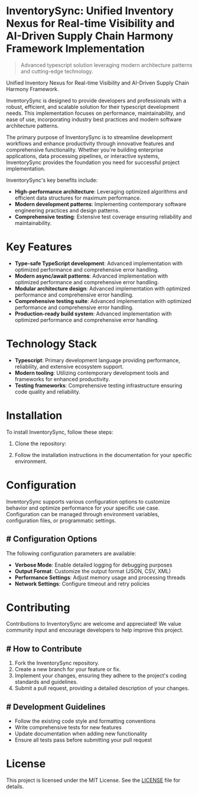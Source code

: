 <!-- fallback_InventorySync_20250804204937_86012 -->

# InventorySync: Unified Inventory Nexus for Real-time Visibility and AI-Driven Supply Chain Harmony Framework Implementation
> Advanced typescript solution leveraging modern architecture patterns and cutting-edge technology.

Unified Inventory Nexus for Real-time Visibility and AI-Driven Supply Chain Harmony Framework.

InventorySync is designed to provide developers and professionals with a robust, efficient, and scalable solution for their typescript development needs. This implementation focuses on performance, maintainability, and ease of use, incorporating industry best practices and modern software architecture patterns.

The primary purpose of InventorySync is to streamline development workflows and enhance productivity through innovative features and comprehensive functionality. Whether you're building enterprise applications, data processing pipelines, or interactive systems, InventorySync provides the foundation you need for successful project implementation.

InventorySync's key benefits include:

* **High-performance architecture**: Leveraging optimized algorithms and efficient data structures for maximum performance.
* **Modern development patterns**: Implementing contemporary software engineering practices and design patterns.
* **Comprehensive testing**: Extensive test coverage ensuring reliability and maintainability.

# Key Features

* **Type-safe TypeScript development**: Advanced implementation with optimized performance and comprehensive error handling.
* **Modern async/await patterns**: Advanced implementation with optimized performance and comprehensive error handling.
* **Modular architecture design**: Advanced implementation with optimized performance and comprehensive error handling.
* **Comprehensive testing suite**: Advanced implementation with optimized performance and comprehensive error handling.
* **Production-ready build system**: Advanced implementation with optimized performance and comprehensive error handling.

# Technology Stack

* **Typescript**: Primary development language providing performance, reliability, and extensive ecosystem support.
* **Modern tooling**: Utilizing contemporary development tools and frameworks for enhanced productivity.
* **Testing frameworks**: Comprehensive testing infrastructure ensuring code quality and reliability.

# Installation

To install InventorySync, follow these steps:

1. Clone the repository:


2. Follow the installation instructions in the documentation for your specific environment.

# Configuration

InventorySync supports various configuration options to customize behavior and optimize performance for your specific use case. Configuration can be managed through environment variables, configuration files, or programmatic settings.

## # Configuration Options

The following configuration parameters are available:

* **Verbose Mode**: Enable detailed logging for debugging purposes
* **Output Format**: Customize the output format (JSON, CSV, XML)
* **Performance Settings**: Adjust memory usage and processing threads
* **Network Settings**: Configure timeout and retry policies

# Contributing

Contributions to InventorySync are welcome and appreciated! We value community input and encourage developers to help improve this project.

## # How to Contribute

1. Fork the InventorySync repository.
2. Create a new branch for your feature or fix.
3. Implement your changes, ensuring they adhere to the project's coding standards and guidelines.
4. Submit a pull request, providing a detailed description of your changes.

## # Development Guidelines

* Follow the existing code style and formatting conventions
* Write comprehensive tests for new features
* Update documentation when adding new functionality
* Ensure all tests pass before submitting your pull request

# License

This project is licensed under the MIT License. See the [LICENSE](https://github.com/coralnws/InventorySync/blob/main/LICENSE) file for details.
